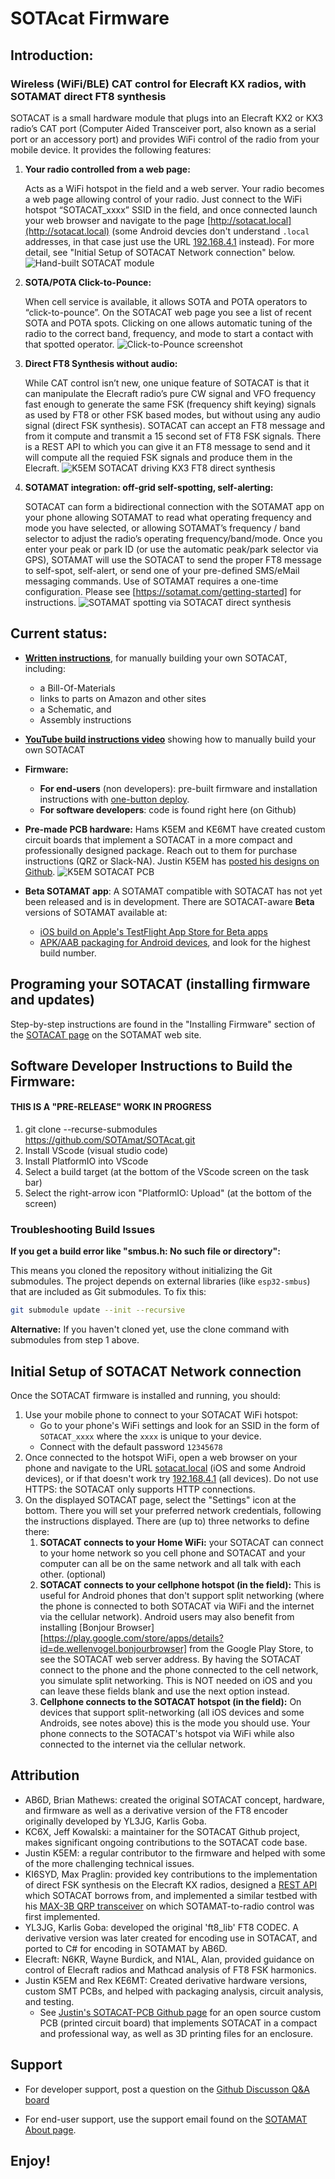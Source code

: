 # SOTAcat Firmware

## Introduction:

### Wireless (WiFi/BLE) CAT control for Elecraft KX radios, with SOTAMAT direct FT8 synthesis

SOTACAT is a small hardware module that plugs into an Elecraft KX2 or KX3 radio’s CAT port (Computer Aided Transceiver port, also known as a serial port or an accessory port) and provides WiFi control of the radio from your mobile device. It provides the following features:

1. **Your radio controlled from a web page:**

   Acts as a WiFi hotspot in the field and a web server. Your radio becomes a web page allowing control of your radio. Just connect to the WiFi hotspot “SOTACAT_xxxx” SSID in the field, and once connected launch your web browser and navigate to the page [http://sotacat.local](http://sotacat.local) (some Android devcies don't understand `.local` addresses, in that case just use the URL [192.168.4.1](192.168.4.1) instead).  For more detail, see "Initial Setup of SOTACAT Network connection" below.
   ![Hand-built SOTACAT module](https://sotamat.com/wp-content/uploads/2024/02/image-2.png)

2. **SOTA/POTA Click-to-Pounce:**

   When cell service is available, it allows SOTA and POTA operators to “click-to-pounce”. On the SOTACAT web page you see a list of recent SOTA and POTA spots. Clicking on one allows automatic tuning of the radio to the correct band, frequency, and mode to start a contact with that spotted operator.
   ![Click-to-Pounce screenshot](https://sotamat.com/wp-content/uploads/2024/03/SOTACAT-SOTA-POTA-screenshot.png)

3. **Direct FT8 Synthesis without audio:**

   While CAT control isn’t new, one unique feature of SOTACAT is that it can manipulate the Elecraft radio’s pure CW signal and VFO frequency fast enough to generate the same FSK (frequency shift keying) signals as used by FT8 or other FSK based modes, but without using any audio signal (direct FSK synthesis). SOTACAT can accept an FT8 message and from it compute and transmit a 15 second set of FT8 FSK signals. There is a REST API to which you can give it an FT8 message to send and it will compute all the requied FSK signals and produce them in the Elecraft.
   ![K5EM SOTACAT driving KX3 FT8 direct synthesis](https://sotamat.com/wp-content/uploads/2024/03/K5EM-case-300x226.jpg)

4. **SOTAMAT integration: off-grid self-spotting, self-alerting:**

   SOTACAT can form a bidirectional connection with the SOTAMAT app on your phone allowing SOTAMAT to read what operating frequency and mode you have selected, or allowing SOTAMAT’s frequency / band selector to adjust the radio’s operating frequency/band/mode. Once you enter your peak or park ID (or use the automatic peak/park selector via GPS), SOTAMAT will use the SOTACAT to send the proper FT8 message to self-spot, self-alert, or send one of your pre-defined SMS/eMail messaging commands. Use of SOTAMAT requires a one-time configuration. Please see [https://sotamat.com/getting-started] for instructions.
   ![SOTAMAT spotting via SOTACAT direct synthesis](https://sotamat.com/wp-content/uploads/2024/03/SOTACAT-SOTAMAT-integration.png)

## Current status:

- **[Written instructions](https://github.com/SOTAmat/SOTAcat/blob/main/Docs/Hardware/SOTACAT%20BOM%20-%20schematic%20-%20assembly%20instructions.pdf)**, for manually building your own SOTACAT, including:

  - a Bill-Of-Materials
  - links to parts on Amazon and other sites
  - a Schematic, and
  - Assembly instructions

- **[YouTube build instructions video](https://www.youtube.com/watch?v=iD3S-9icRn0)** showing how to manually build your own SOTACAT

- **Firmware:**

  - **For end-users** (non developers): pre-built firmware and installation instructions with [one-button deploy](https://sotamat.com/sotacat).
  - **For software developers**: code is found right here (on Github)

- **Pre-made PCB hardware:** Hams K5EM and KE6MT have created custom circuit boards that implement a SOTACAT in a more compact and professionally designed package. Reach out to them for purchase instructions (QRZ or Slack-NA).  Justin K5EM has [posted his designs on Github](https://github.com/invertedlabs/sotacat-pcb/).
  ![K5EM SOTACAT PCB](https://sotamat.com/wp-content/uploads/2024/03/K5EM-board-300x163.jpg)

- **Beta SOTAMAT app**: A SOTAMAT compatible with SOTACAT has not yet been released and is in development. There are SOTACAT-aware **Beta** versions of SOTAMAT available at:
  - [iOS build on Apple's TestFlight App Store for Beta apps](https://testflight.apple.com/join/UQuW6g1E)
  - [APK/AAB packaging for Android devices](https://1drv.ms/f/s!AhZ33h8betkWjOpAp6J0kgMQex3OWQ?e=xlfzSQ), and look for the highest build number.

## Programing your SOTACAT (installing firmware and updates)

Step-by-step instructions are found in the "Installing Firmware" section of the [SOTACAT page](https://sotamat.com/sotacat#InstallingFirmware) on the SOTAMAT web site.

## Software Developer Instructions to Build the Firmware:

#### THIS IS A "PRE-RELEASE" WORK IN PROGRESS

1. git clone --recurse-submodules https://github.com/SOTAmat/SOTAcat.git
2. Install VScode (visual studio code)
3. Install PlatformIO into VScode
4. Select a build target (at the bottom of the VScode screen on the task bar)
5. Select the right-arrow icon "PlatformIO: Upload" (at the bottom of the screen)

### Troubleshooting Build Issues

**If you get a build error like "smbus.h: No such file or directory":**

This means you cloned the repository without initializing the Git submodules. The project depends on external libraries (like `esp32-smbus`) that are included as Git submodules. To fix this:

```bash
git submodule update --init --recursive
```

**Alternative:** If you haven't cloned yet, use the clone command with submodules from step 1 above.

## Initial Setup of SOTACAT Network connection

Once the SOTACAT firmware is installed and running, you should:

1. Use your mobile phone to connect to your SOTACAT WiFi hotspot:
   - Go to your phone's WiFi settings and look for an SSID in the form of `SOTACAT_xxxx` where the `xxxx` is unique to your device.
   - Connect with the default password `12345678`
1. Once connected to the hotspot WiFi, open a web browser on your phone and navigate to the URL [sotacat.local](sotacat.local) (iOS and some Android devices), or if that doesn't work try [192.168.4.1](192.168.4.1) (all devices). Do not use HTTPS: the SOTACAT only supports HTTP connections.
1. On the displayed SOTACAT page, select the "Settings" icon at the bottom. There you will set your preferred network credentials, following the instructions displayed. There are (up to) three networks to define there:
   1. **SOTACAT connects to your Home WiFi:** your SOTACAT can connect to your home network so you cell phone and SOTACAT and your computer can all be on the same network and all talk with each other. (optional)
   1. **SOTACAT connects to your cellphone hotspot (in the field):** This is useful for Android phones that don't support split networking (where the phone is connected to both SOTACAT via WiFi and the internet via the cellular network). Android users may also benefit from installing [Bonjour Browser][https://play.google.com/store/apps/details?id=de.wellenvogel.bonjourbrowser] from the Google Play Store, to see the SOTACAT web server address.
By having the SOTACAT connect to the phone and the phone connected to the cell network, you simulate split networking. This is NOT needed on iOS and you can leave these fields blank and use the next option instead.
   1. **Cellphone connects to the SOTACAT hotspot (in the field):** On devices that support split-networking (all iOS devices and some Androids, see notes above) this is the mode you should use. Your phone connects to the SOTACAT's hotspot via WiFi while also connected to the internet via the cellular network.

## Attribution

- AB6D, Brian Mathews: created the original SOTACAT concept, hardware, and firmware as well as a derivative version of the FT8 encoder originally developed by YL3JG, Karlis Goba.
- KC6X, Jeff Kowalski: a maintainer for the SOTACAT Github project, makes significant ongoing contributions to the SOTACAT code base.
- Justin K5EM: a regular contributor to the firmware and helped with some of the more challenging technical issues.
- KI6SYD, Max Praglin: provided key contributions to the implementation of direct FSK synthesis on the Elecraft KX radios, designed a [REST API](https://app.swaggerhub.com/apis-docs/KI6SYD_1/MAX-3B/1.0.2) which SOTACAT borrows from, and implemented a similar testbed with his [MAX-3B QRP transceiver](https://www.ki6syd.com/max-3b-qrp-radio) on which SOTAMAT-to-radio control was first implemented.
- YL3JG, Karlis Goba: developed the original 'ft8_lib' FT8 CODEC. A derivative version was later created for encoding use in SOTACAT, and ported to C# for encoding in SOTAMAT by AB6D.
- Elecraft: N6KR, Wayne Burdick, and N1AL, Alan, provided guidance on control of Elecraft radios and Mathcad analysis of FT8 FSK harmonics.
- Justin K5EM and Rex KE6MT: Created derivative hardware versions, custom SMT PCBs, and helped with packaging analysis, circuit analysis, and testing.
    - See [Justin's SOTACAT-PCB Github page](https://github.com/invertedlabs/sotacat-pcb/) for an open source custom PCB (printed circuit board) that implements SOTACAT in a compact and professional way, as well as 3D printing files for an enclosure.

## Support

- For developer support, post a question on the [Github Discusson Q&A board](https://github.com/SOTAmat/SOTAcat/discussions/categories/q-a)

- For end-user support, use the support email found on the [SOTAMAT About page](https://sotamat.com/about/#support).

## Enjoy!
